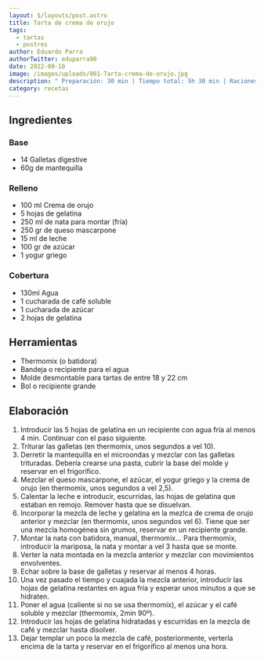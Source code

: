 ```yaml
---
layout: $/layouts/post.astro
title: Tarta de crema de orujo
tags:
  - tartas
  - postres
author: Eduardo Parra
authorTwitter: eduparra90
date: 2022-09-10
image: /images/uploads/001-Tarta-crema-de-orujo.jpg
description: " Preparación: 30 min | Tiempo total: 5h 30 min | Raciones: 8"
category: recetas
---
```


## Ingredientes

### Base
- 14 Galletas digestive
- 60g de mantequilla

### Relleno
- 100 ml Crema de orujo
- 5 hojas de gelatina
- 250 ml de nata para montar (fría)
- 250 gr de queso mascarpone
- 15 ml de leche
- 100 gr de azúcar
- 1 yogur griego

### Cobertura
- 130ml Agua
- 1 cucharada de café soluble
- 1 cucharada de azúcar
- 2 hojas de gelatina

## Herramientas
 - Thermomix (o batidora)
 - Bandeja o recipiente para el agua
 - Molde desmontable para tartas de entre 18 y 22 cm
 - Bol o recipiente grande
 
## Elaboración

1. Introducir las 5 hojas de gelatina en un recipiente con agua fría al menos 4 min. Continuar con el paso siguiente.
2. Triturar las galletas (en thermomix, unos segundos a vel 10).
3. Derretir la mantequilla en el microondas y mezclar con las galletas trituradas. Debería crearse una pasta, cubrir la base del molde y reservar en el frigorífico.
4. Mezclar el queso mascarpone, el azúcar, el yogur griego y la crema de orujo (en thermomix, unos segundos a vel 2,5).
5. Calentar la leche e introducir, escurridas, las hojas de gelatina que estaban en remojo. Remover hasta que se disuelvan.
6. Incorporar la mezcla de leche y gelatina en la mezlca de crema de orujo anterior y mezclar (en thermomix, unos segundos vel 6). Tiene que ser una mezcla homogénea sin grumos, reservar en un recipiente grande.
7. Montar la nata con batidora, manual, thermomix... Para thermomix, introducir la mariposa, la nata y montar a vel 3 hasta que se monte.
8. Verter la nata montada en la mezcla anterior y mezclar con movimientos envolventes.
9. Echar sobre la base de galletas y reservar al menos 4 horas.
10. Una vez pasado el tiempo y cuajada la mezcla anterior, introducir las hojas de gelatina restantes en agua fría y esperar unos minutos a que se hidraten.
11. Poner el agua (caliente si no se usa thermomix), el azúcar y el café soluble y mezclar (thermomix, 2min 90º).
12. Introducir las hojas de gelatina hidratadas y escurridas en la mezcla de café y mezclar hasta disolver.
13. Dejar templar un poco la mezcla de café, posteriormente, verterla encima de la tarta y reservar en el frigorífico al menos una hora.